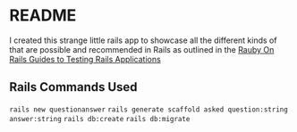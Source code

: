 # README

I created this strange little rails app to showcase all the different kinds of that are possible and 
recommended in Rails as outlined in the [Rauby On Rails Guides to Testing Rails Applications](https://edgeguides.rubyonrails.org/testing.html)

## Rails Commands Used

`rails new questionanswer`
`rails generate scaffold asked question:string answer:string`
`rails db:create`
`rails db:migrate`